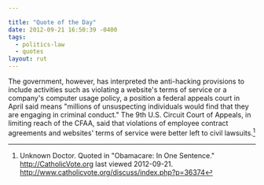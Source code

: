 ```yaml
---

title: "Quote of the Day"
date: 2012-09-21 16:50:39 -0400
tags:
  - politics-law
  - quotes
layout: rut
---
```



The government, however, has interpreted the anti-hacking provisions to include activities such as violating a website's terms of service or a company's computer usage policy, a position a federal appeals court in April said means "millions of unsuspecting individuals would find that they are engaging in criminal conduct." The 9th U.S. Circuit Court of Appeals, in limiting reach of the CFAA, said that violations of employee contract agreements and websites' terms of service were better left to civil lawsuits.[^20120921-2]

[^20120921-2]: Unknown Doctor.  Quoted in "Obamacare: In One Sentence." <http://CatholicVote.org> last viewed 2012-09-21.  <http://www.catholicvote.org/discuss/index.php?p=36374>

